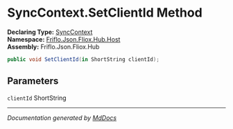﻿<!--  
  <auto-generated>   
    The contents of this file were generated by a tool.  
    Changes to this file may be list if the file is regenerated  
  </auto-generated>   
-->

# SyncContext.SetClientId Method

**Declaring Type:** [SyncContext](../index.md)  
**Namespace:** [Friflo.Json.Fliox.Hub.Host](../../index.md)  
**Assembly:** Friflo.Json.Fliox.Hub

```csharp
public void SetClientId(in ShortString clientId);
```

## Parameters

`clientId`  ShortString

___

*Documentation generated by [MdDocs](https://github.com/ap0llo/mddocs)*
